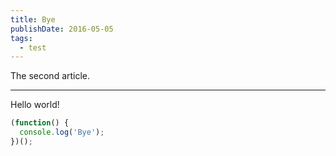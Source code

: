 ```yaml
---
title: Bye
publishDate: 2016-05-05
tags:
  - test
---
```


The second article.

---

Hello world!

```js
(function() {
  console.log('Bye');
})();
```
